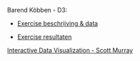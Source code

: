 Barend Köbben - D3:

* [Exercise beschrijving &amp; data](http://kartoweb.itc.nl/courses/D3exercise/exercises/)

* [Exercise resultaten](http://kartoweb.itc.nl/courses/D3exercise/results/)

[Interactive Data Visualization - Scott Murray](http://chimera.labs.oreilly.com/books/1230000000345/index.html)   

